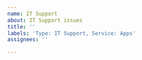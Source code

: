 ```yaml
---
name: IT Support
about: IT Support issues
title: ''
labels: 'Type: IT Support, Service: Apps'
assignees: ''

---
```



